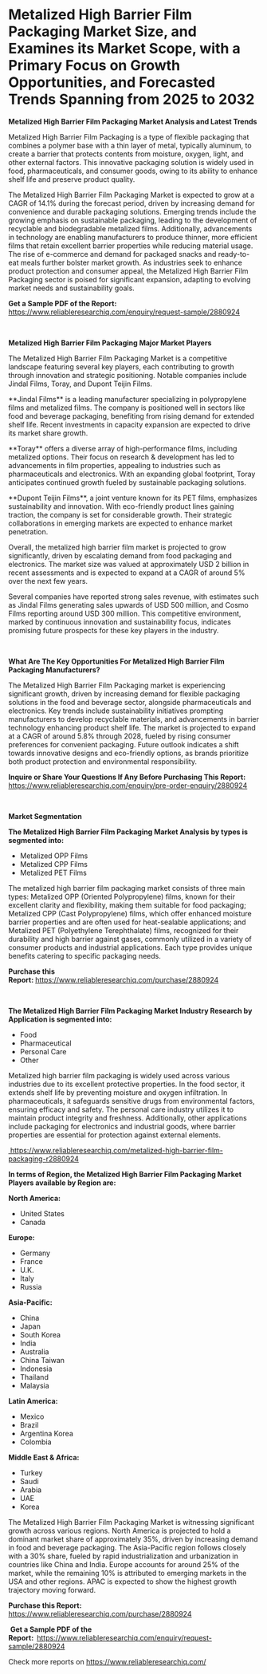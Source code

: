 <p><h1>Metalized High Barrier Film Packaging Market Size, and Examines its Market Scope, with a Primary Focus on Growth Opportunities, and Forecasted Trends Spanning from 2025 to 2032</h1></p><p><strong>Metalized High Barrier Film Packaging Market Analysis and Latest Trends</strong></p>
<p><p>Metalized High Barrier Film Packaging is a type of flexible packaging that combines a polymer base with a thin layer of metal, typically aluminum, to create a barrier that protects contents from moisture, oxygen, light, and other external factors. This innovative packaging solution is widely used in food, pharmaceuticals, and consumer goods, owing to its ability to enhance shelf life and preserve product quality. </p><p>The Metalized High Barrier Film Packaging Market is expected to grow at a CAGR of 14.1% during the forecast period, driven by increasing demand for convenience and durable packaging solutions. Emerging trends include the growing emphasis on sustainable packaging, leading to the development of recyclable and biodegradable metalized films. Additionally, advancements in technology are enabling manufacturers to produce thinner, more efficient films that retain excellent barrier properties while reducing material usage. The rise of e-commerce and demand for packaged snacks and ready-to-eat meals further bolster market growth. As industries seek to enhance product protection and consumer appeal, the Metalized High Barrier Film Packaging sector is poised for significant expansion, adapting to evolving market needs and sustainability goals.</p></p>
<p><strong>Get a Sample PDF of the Report:&nbsp;</strong> <a href="https://www.reliableresearchiq.com/enquiry/request-sample/2880924?utm_campaign=2732&utm_medium=2&utm_source=Github&utm_content=ia&utm_term=12032025&utm_id=metalized-high-barrier-film-packaging">https://www.reliableresearchiq.com/enquiry/request-sample/2880924</a></p>
<p>&nbsp;</p>
<p><strong>Metalized High Barrier Film Packaging Major Market Players</strong></p>
<p><p>The Metalized High Barrier Film Packaging Market is a competitive landscape featuring several key players, each contributing to growth through innovation and strategic positioning. Notable companies include Jindal Films, Toray, and Dupont Teijin Films.</p><p>**Jindal Films** is a leading manufacturer specializing in polypropylene films and metalized films. The company is positioned well in sectors like food and beverage packaging, benefiting from rising demand for extended shelf life. Recent investments in capacity expansion are expected to drive its market share growth.</p><p>**Toray** offers a diverse array of high-performance films, including metalized options. Their focus on research & development has led to advancements in film properties, appealing to industries such as pharmaceuticals and electronics. With an expanding global footprint, Toray anticipates continued growth fueled by sustainable packaging solutions.</p><p>**Dupont Teijin Films**, a joint venture known for its PET films, emphasizes sustainability and innovation. With eco-friendly product lines gaining traction, the company is set for considerable growth. Their strategic collaborations in emerging markets are expected to enhance market penetration.</p><p>Overall, the metalized high barrier film market is projected to grow significantly, driven by escalating demand from food packaging and electronics. The market size was valued at approximately USD 2 billion in recent assessments and is expected to expand at a CAGR of around 5% over the next few years.</p><p>Several companies have reported strong sales revenue, with estimates such as Jindal Films generating sales upwards of USD 500 million, and Cosmo Films reporting around USD 300 million. This competitive environment, marked by continuous innovation and sustainability focus, indicates promising future prospects for these key players in the industry.</p></p>
<p>&nbsp;</p>
<p><strong>What Are The Key Opportunities For Metalized High Barrier Film Packaging Manufacturers?</strong></p>
<p><p>The Metalized High Barrier Film Packaging market is experiencing significant growth, driven by increasing demand for flexible packaging solutions in the food and beverage sector, alongside pharmaceuticals and electronics. Key trends include sustainability initiatives prompting manufacturers to develop recyclable materials, and advancements in barrier technology enhancing product shelf life. The market is projected to expand at a CAGR of around 5.8% through 2028, fueled by rising consumer preferences for convenient packaging. Future outlook indicates a shift towards innovative designs and eco-friendly options, as brands prioritize both product protection and environmental responsibility.</p></p>
<p><strong>Inquire or Share Your Questions If Any Before Purchasing This Report:</strong> <a href="https://www.reliableresearchiq.com/enquiry/pre-order-enquiry/2880924?utm_campaign=2732&utm_medium=2&utm_source=Github&utm_content=ia&utm_term=12032025&utm_id=metalized-high-barrier-film-packaging">https://www.reliableresearchiq.com/enquiry/pre-order-enquiry/2880924</a></p>
<p>&nbsp;</p>
<p><strong>Market Segmentation</strong></p>
<p><strong>The Metalized High Barrier Film Packaging Market Analysis by types is segmented into:</strong></p>
<p><ul><li>Metalized OPP Films</li><li>Metalized CPP Films</li><li>Metalized PET Films</li></ul></p>
<p><p>The metalized high barrier film packaging market consists of three main types: Metalized OPP (Oriented Polypropylene) films, known for their excellent clarity and flexibility, making them suitable for food packaging; Metalized CPP (Cast Polypropylene) films, which offer enhanced moisture barrier properties and are often used for heat-sealable applications; and Metalized PET (Polyethylene Terephthalate) films, recognized for their durability and high barrier against gases, commonly utilized in a variety of consumer products and industrial applications. Each type provides unique benefits catering to specific packaging needs.</p></p>
<p><strong>Purchase this Report:&nbsp;</strong><a href="https://www.reliableresearchiq.com/purchase/2880924?utm_campaign=2732&utm_medium=2&utm_source=Github&utm_content=ia&utm_term=12032025&utm_id=metalized-high-barrier-film-packaging">https://www.reliableresearchiq.com/purchase/2880924</a></p>
<p>&nbsp;</p>
<p><strong>The Metalized High Barrier Film Packaging Market Industry Research by Application is segmented into:</strong></p>
<p><ul><li>Food</li><li>Pharmaceutical</li><li>Personal Care</li><li>Other</li></ul></p>
<p><p>Metalized high barrier film packaging is widely used across various industries due to its excellent protective properties. In the food sector, it extends shelf life by preventing moisture and oxygen infiltration. In pharmaceuticals, it safeguards sensitive drugs from environmental factors, ensuring efficacy and safety. The personal care industry utilizes it to maintain product integrity and freshness. Additionally, other applications include packaging for electronics and industrial goods, where barrier properties are essential for protection against external elements.</p></p>
<p><a href="https://www.reliableresearchiq.com/metalized-high-barrier-film-packaging-r2880924?utm_campaign=2732&utm_medium=2&utm_source=Github&utm_content=ia&utm_term=12032025&utm_id=metalized-high-barrier-film-packaging">&nbsp;https://www.reliableresearchiq.com/metalized-high-barrier-film-packaging-r2880924</a></p>
<p><strong>In terms of Region, the Metalized High Barrier Film Packaging Market Players available by Region are:</strong></p>
<p>
    <p> <strong> North America: </strong>
        <ul>
            <li>United States</li>
            <li>Canada</li>
        </ul>
        </p> 
    <p> <strong> Europe: </strong>
        <ul>
            <li>Germany</li>
            <li>France</li>
            <li>U.K.</li>
            <li>Italy</li>
            <li>Russia</li>
        </ul>
        </p> 
    <p> <strong> Asia-Pacific: </strong>
        <ul>
            <li>China</li>
            <li>Japan</li>
            <li>South Korea</li>
            <li>India</li>
            <li>Australia</li>
            <li>China Taiwan</li>
            <li>Indonesia</li>
            <li>Thailand</li>
            <li>Malaysia</li>
        </ul>
        </p> 
    <p> <strong> Latin America: </strong>
        <ul>
            <li>Mexico</li>
            <li>Brazil</li>
            <li>Argentina Korea</li>
            <li>Colombia</li>
        </ul>
        </p> 
    <p> <strong> Middle East & Africa: </strong>
        <ul>
            <li>Turkey</li>
            <li>Saudi</li>
            <li>Arabia</li>
            <li>UAE</li>
            <li>Korea</li>
        </ul>
    </p>
    </p>
<p><p>The Metalized High Barrier Film Packaging Market is witnessing significant growth across various regions. North America is projected to hold a dominant market share of approximately 35%, driven by increasing demand in food and beverage packaging. The Asia-Pacific region follows closely with a 30% share, fueled by rapid industrialization and urbanization in countries like China and India. Europe accounts for around 25% of the market, while the remaining 10% is attributed to emerging markets in the USA and other regions. APAC is expected to show the highest growth trajectory moving forward.</p></p>
<p><strong>Purchase this Report: </strong><a href="https://www.reliableresearchiq.com/purchase/2880924?utm_campaign=2732&utm_medium=2&utm_source=Github&utm_content=ia&utm_term=12032025&utm_id=metalized-high-barrier-film-packaging">https://www.reliableresearchiq.com/purchase/2880924</a></p>
<p>&nbsp;<strong>Get a Sample PDF of the Report:&nbsp;&nbsp;</strong><a href="https://www.reliableresearchiq.com/enquiry/request-sample/2880924?utm_campaign=2732&utm_medium=2&utm_source=Github&utm_content=ia&utm_term=12032025&utm_id=metalized-high-barrier-film-packaging">https://www.reliableresearchiq.com/enquiry/request-sample/2880924</a></p>
<p><strong></strong></p>
<p>Check more reports on <a href="https://www.reliableresearchiq.com/?utm_campaign=2732&utm_medium=2&utm_source=Github&utm_content=ia&utm_term=12032025&utm_id=metalized-high-barrier-film-packaging">https://www.reliableresearchiq.com/</a></p>